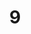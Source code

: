 ---
layout: painting
title: 9
image: /images/paintings/acrylic/JRB Web 25-min.jpg
dimensions: 597mm x 280mm
media: Sumi Ink and Acrylic on Acrylic
group: Acrylic
---